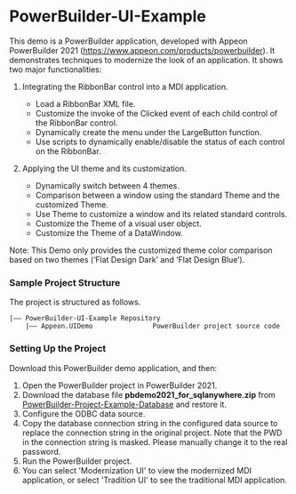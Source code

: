 # PowerBuilder-UI-Example

This demo is a PowerBuilder application, developed with Appeon PowerBuilder 2021 (https://www.appeon.com/products/powerbuilder). It demonstrates techniques to modernize the look of an application. It shows two major functionalities:

1. Integrating the RibbonBar control into a MDI application.
   -  Load a RibbonBar XML file.
   -  Customize the invoke of the Clicked event of each child control of the RibbonBar control.
   -  Dynamically create the menu under the LargeButton function.
   -  Use scripts to dynamically enable/disable the status of each control on the RibbonBar.

2. Applying the UI theme and its customization.
   -  Dynamically switch between 4 themes.
   -  Comparison between a window using the standard Theme and the customized Theme.
   -  Use Theme to customize a window and its related standard controls.
   -  Customize the Theme of a visual user object.
   -  Customize the Theme of a DataWindow.


Note: This Demo only provides the customized theme color comparison based on two themes (‘Flat Design Dark’ and ‘Flat Design Blue’).

### Sample Project Structure

The project is structured as follows.

```
|—— PowerBuilder-UI-Example Repository 
	|—— Appeon.UIDemo				PowerBuilder project source code
```

### Setting Up the Project

Download this PowerBuilder demo application, and then:

1. Open the PowerBuilder project in PowerBuilder 2021.
2. Download the database file **pbdemo2021_for_sqlanywhere.zip** from [PowerBuilder-Project-Example-Database](https://github.com/Appeon/PowerBuilder-Project-Example-Database) and restore it.
3. Configure the ODBC data source.
4. Copy the database connection string in the configured data source to replace the connection string in the original project. Note that the PWD in the connection string is masked. Please manually change it to the real password.
5. Run the PowerBuilder project.
6. You can select 'Modernization UI' to view the modernized MDI application, or select 'Tradition UI' to see the traditional MDI application. 
